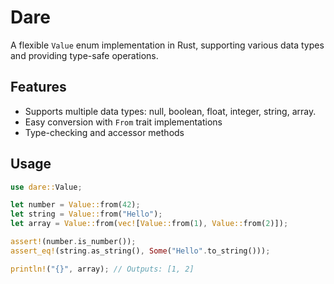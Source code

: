 # Dare

A flexible `Value` enum implementation in Rust, supporting various data types and providing type-safe operations.

## Features

- Supports multiple data types: null, boolean, float, integer, string, array.
- Easy conversion with `From` trait implementations
- Type-checking and accessor methods

## Usage

```rust
use dare::Value;

let number = Value::from(42);
let string = Value::from("Hello");
let array = Value::from(vec![Value::from(1), Value::from(2)]);

assert!(number.is_number());
assert_eq!(string.as_string(), Some("Hello".to_string()));

println!("{}", array); // Outputs: [1, 2]
```
